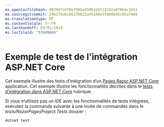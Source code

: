 ```yaml
---
ms.openlocfilehash: 0939d7c6f6bf905a559b1d55322d2a970bac1651
ms.sourcegitcommit: 24b1f6decbb17bb22a45166e5fdb0845c65af498
ms.translationtype: MT
ms.contentlocale: fr-FR
ms.lasthandoff: 03/01/2019
ms.locfileid: "57049666"
---
```

# <a name="aspnet-core-integration-testing-sample"></a>Exemple de test de l’intégration ASP.NET Core

Cet exemple illustre des tests d’intégration d’un [Pages Razor ASP.NET Core](https://docs.microsoft.com/aspnet/core/mvc/razor-pages) application. Cet exemple illustre les fonctionnalités décrites dans le [tests d’intégration dans ASP.NET Core](https://docs.microsoft.com/aspnet/core/test/integration-tests) rubrique.

Si vous n’utilisez pas un IDE avec les fonctionnalités de tests intégrées, exécutez la commande suivante à une invite de commandes dans le *tests/RazorPagesProject.Tests* dossier :

```console
dotnet test
```
